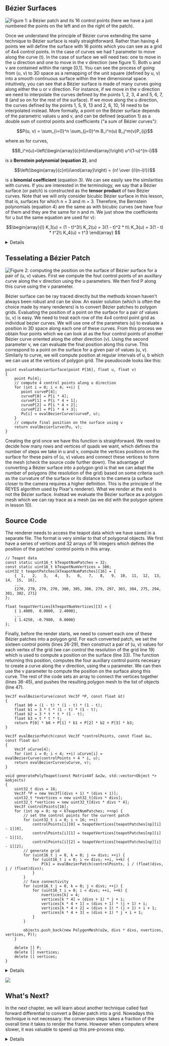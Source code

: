 ## Bézier Surfaces

![Figure 1: a Bézier patch and its 16 control points (here we have a just numbered the points on the left and on the right of the patch).](/images/bezier/beziersurface.png?)

Once we understand the principle of Bézier curve extending the same technique to Bézier surface is really straightforward. Rather than having 4 points we will define the surface with 16 points which you can see as a grid of 4x4 control points. In the case of curves we had 1 parameter to move along the curve (t). In the case of surface we will need two: one to move in the u direction and one to move in the v direction (see figure 1). Both u and v are contained within the range [0,1]. You can see the process of going from (u, v) to 3D space as a remapping of the unit square (defined by u, v) into a smooth continuous surface within the tree dimensional space. intuitively, you can see that a Bézier surface is made of many curves going along either the u or v direction. For instance, if we move in the v direction we need to interpolate the curves defined by the points 1, 2, 3, 4 and 5, 6, 7, 8 (and so on for the rest of the surface). If we move along the u direction, the curves defined by the points 1, 5, 9, 13 and 2, 6, 10, 14 need to be interpolated instead. More formally, a point on the Bézier surface depends of the parametric values u and v, and can be defined (equation 1) as a double sum of control points and coefficients ("a sum of Bézier curves"):

$$P(u, v) = \sum_{i=0}^n \sum_{j=0}^m B_i^n(u) B_j^m(v)P_{ij}$$

where as for curves,

$$B_i^n(u)=\left(\begin{array}{c}n\\i\end{array}\right) u^i(1-u)^{n-i}$$

is a **Bernstein polynomial (equation 2)**, and

$$\left(\begin{array}{c}n\\i\end{array}\right) = {n! \over {i!(n-i)!}}$$

is a **binomial coefficient** (equation 3). We can see easily see the similarities with curves. If you are interested in the terminology, we say that a Bézier surface (or patch) is constructed as the **tensor product** of two Bézier curves. Note that we will only consider bicubic Bézier surface in this lesson, that is, surfaces for which n = 3 and m = 3. Therefore, the Bernstein polynomials (equation 4) are the same as with bicubic curves (we have four of them and they are the same for n and m. We just show the coefficients for u but the same equation are used for v):

$$\begin{array}{l} K_1(u) = (1 - t)^3\\ K_2(u) = 3(1 - t)^2 * t\\ K_3(u) = 3(1 - t) * t^2\\ K_4(u) = t^3 \end{array} $$

<details>
If you try to develop equation 2 yourself to get to equation 4 remember that \(u^0=1\) and \((1-u)^0=1\). So for instance when i=0, and n=3, we can rewrite equation 2 as \(u^{i=0}(1-u)^{(n=3 - i = 0)}\) which is indeed the first line in equation 4: \(K_1(u)=(1-u)^3\).
</details>

## Tesselating a Bézier Patch

![Figure 2: computing the position on the surface of Bézier surface for a pair of (u, v) values. First we compute the fout control points of an auxillary curve along the v direction using the u parameters. We then find P along this curve using the v parameter.](/images/bezier/beziersurface1.gif?)

Bézier surface can be ray traced directly but the methods known haven't always been robust and can be slow. An easier solution (which is often the choice made by many renderers) is to convert Bézier patches to polygon grids. Evaluating the position of a point on the surface for a pair of values (u, v) is easy. We need to treat each row of the 4x4 control point grid as individual bezier curves. We will use one of the parameters (u) to evaluate a position in 3D space along each one of these curves. From this process we obtain four points which we can look at as the four control points of another Bézier curve oriented along the other direction (v). Using the second parameter v, we can evaluate the final position along this curve. This correspond to a point on the surface for a given pair of values (u, v). Similarly to curve, we will compute position at regular intervals of u, b which we can use at the vertices of polygon grid. The pseudocode looks like this:

```
point evaluateBezierSurface(point P[16], float u, float v) 
{ 
    point Pu[4]; 
    // compute 4 control points along u direction
    for (int i = 0; i < 4; ++i) { 
       point curveP[4]; 
       curveP[0] = P[i * 4]; 
       curveP[1] = P[i * 4 + 1]; 
       curveP[2] = P[i * 4 + 2]; 
       curveP[2] = P[i * 4 + 3]; 
       Pu[i] = evalBezierCurve(curveP, u); 
    } 
    // compute final position on the surface using v
    return evalBezierCurve(Pu, v); 
}
```

Creating the grid once we have this function is straighforward. We need to decide how many rows and vertices of quads we want, which defines the number of steps we take in u and v, compute the vertices positions on the surface for these pairs of (u, v) values and connect these vertices to form the mesh (check the source code further down). The advantage of converting a Bézier surface into a polygon grid is that we can adapt the number of polygons (the resolution of the grid) based on some criteria such as the curvature of the surface or its distance to the camera (a surface closer to the camera requires a higher definition. This is the principle of the REYES algorithm used by Pixar's renderer). What we render at the end is not the Bézier surface. Instead we evaluate the Bézier surface as a polygon mesh which we can ray trace as a mesh (as we did with the polygon sphere in lesson 10).

## Source Code

The renderer needs to access the teapot data which we have saved in a separate file. The format is very similar to that of polygonal objects. We first have a series of vertices and 32 arrays of 16 integers which defines the position of the patches' control points in this array.

```
// Teapot data
const static uint16_t kTeapotNumPatches = 32; 
const static uint16_t kTeapotNumVertices = 306; 
uint32_t teapotPatches[kTeapotNumPatches][16] = { 
    {  1,   2,   3,   4,   5,   6,   7,   8,   9,  10,  11,  12,  13,  14,  15,  16}, 
    ... 
    {270, 270, 270, 270, 300, 305, 306, 279, 297, 303, 304, 275, 294, 301, 302, 271} 
}; 
 
float teapotVertices[kTeapotNumVertices][3] = { 
    { 1.4000,  0.0000,  2.4000}, 
    ... 
    { 1.4250, -0.7980,  0.0000} 
}; 
```

Finally, before the render starts, we need to convert each one of these Bézier patches into a polygon grid. For each converted patch, we set the sixteen control points (lines 26-29), then construct a pair of (u, v) values for each vertex of the grid (we can control the resolution of the grid line 19) which is used to compute a position on the surface (line 33). The function returning this position, computes the four auxillary control points necesary to create a curve along the v direction, using the u parameter. We can then use the v parameter to compute the position on the surface along this curve. The rest of the code sets an array to connect the vertices together (lines 36-45), and pushes the resulting polygon mesh to the list of objects (line 47).

```
Vec3f evalBezierCurve(const Vec3f *P, const float &t) 
{ 
    float b0 = (1 - t) * (1 - t) * (1 - t); 
    float b1 = 3 * t * (1 - t) * (1 - t); 
    float b2 = 3 * t * t * (1 - t); 
    float b3 = t * t * t; 
    return P[0] * b0 + P[1] * b1 + P[2] * b2 + P[3] * b3; 
} 
 
Vec3f evalBezierPatch(const Vec3f *controlPoints, const float &u, const float &v) 
{ 
    Vec3f uCurve[4]; 
    for (int i = 0; i < 4; ++i) uCurve[i] = evalBezierCurve(controlPoints + 4 * i, u); 
    return evalBezierCurve(uCurve, v); 
} 
 
void generatePolyTeapot(const Matrix44f &o2w, std::vector<Object *> &objects) 
{ 
    uint32_t divs = 16; 
    Vec3f *P = new Vec3f[(divs + 1) * (divs + 1)]; 
    uint32_t *nvertices = new uint32_t[divs * divs]; 
    uint32_t *vertices = new uint32_t[divs * divs * 4]; 
    Vec3f controlPoints[16]; 
    for (int np = 0; np < kTeapotNumPatches; ++np) { 
        // set the control points for the current patch                                                                                                                                                    
        for (uint32_t i = 0; i < 16; ++i) 
            controlPoints[i][0] = teapotVertices[teapotPatches[np][i] - 1][0], 
            controlPoints[i][1] = teapotVertices[teapotPatches[np][i] - 1][1], 
            controlPoints[i][2] = teapotVertices[teapotPatches[np][i] - 1][2]; 
        // generate grid                                                                                                                                                                                   
        for (uint16_t j = 0, k = 0; j <= divs; ++j) { 
            for (uint16_t i = 0; i <= divs; ++i, ++k) { 
                P[k] = evalBezierPatch(controlPoints, i / (float)divs, j / (float)divs); 
            } 
        } 
        // face connectivity
        for (uint16_t j = 0, k = 0; j < divs; ++j) { 
            for (uint16_t i = 0; i < divs; ++i, ++k) { 
                nvertices[k] = 4; 
                vertices[k * 4] = (divs + 1) * j + i; 
                vertices[k * 4 + 1] = (divs + 1) * (j + 1) + i; 
                vertices[k * 4 + 2] = (divs + 1) * (j + 1) + i + 1; 
                vertices[k * 4 + 3] = (divs + 1) * j + i + 1; 
            } 
        } 
 
        objects.push_back(new PolygonMesh(o2w, divs * divs, nvertices, vertices, P)); 
    } 
 
    delete [] P; 
    delete [] nvertices; 
    delete [] vertices; 
} 
```

<details>
![](/images/bezier/newellteapot_small.png?) The original teapot was much taller than the actual model. To get a render of the original teapot as designed by Newell, you need to scale it up by a factor of 4:3 along the y-axis. You also need to rotate the teapot along the z-axis by 90 degrees. In Newell's times, the z-axis and y-axis were swapped.
</details>

![](/images/bezier/teapotrender.png?)

## What's Next?

In the next chapter, we will learn about another technique called fast forward differential to convert a Bézier patch into a grid. Nowadays this technique is not necessary: the conversion steps takes a fraction of the overall time it takes to render the frame. However when computers where slower, it was valuable to speed up this pre-process step.

<details>
Exercise: try to do a wireframe render of the teapot. Rather than rendering the surface of the patches, convert a series of lines in u and v along the surface of the patches into curves. Curves can be rendered as a polymesh. To do so, create a series of points along the lines and use these positions to create a polymesh in the shape of a tube (or more simply a stripe of quads following the curve's profile).
</details>